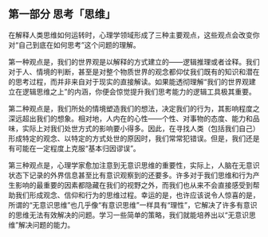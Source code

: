 ## 第一部分 思考「思维」

在解释人类思维如何运转时，心理学领域形成了三种主要观点，这些观点会改变你对“自己到底在如何思考”这个问题的理解。

第一种观点是，我们的世界观是以解释的方式建立的——逻辑推理或者诠释。我们对于人、情境的判断，甚至是对整个物质世界的观念都仰仗我们既有的知识和潜在的思考过程，而并非来自对于现实的直接解读。如果能透彻理解“我们的世界观建立在逻辑思维之上”的内涵，你便会惊觉提升我们思考能力的逻辑工具极其重要。

第二种观点是，我们所处的情境塑造我们的想法，决定我们的行为，其影响程度之深远超出我们的想象。相对地，人内在的心性——个性、对事物的态度、能力和品味，实际上对我们处世方式的影响要小得多。因此，在寻找人类（包括我们自己）形成特定的观念、以特定的方式处世的原因时，我们常常犯错误。但是，我们还是有可能在一定程度上克服“基本归因谬误”。

第三种观点是，心理学家愈加注意到无意识思维的重要性，实际上，人脑在无意识状态下记录的外界信息甚至比有意识观察到的还要多。许多对于我们思维和行为产生影响的最重要的因素都隐藏在我们的视野之外，而我们也从来不会直接感受到帮助我们形成观念、信仰和行为的思维过程。幸运的是，也许应该说令人惊喜的是，所谓的“无意识思维”也几乎像“有意识思维”一样具有“理性”，它解决了许多有意识的思维无法有效解决的问题。学习一些简单的策略，我们就能培养出以“无意识思维”解决问题的能力。


